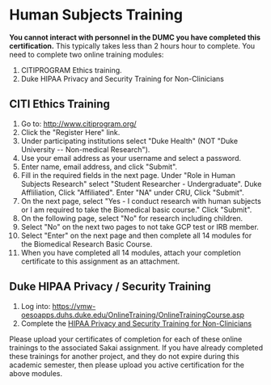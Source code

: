 # Human Subjects Training
**You cannot interact with personnel in the DUMC you have completed this
certification.** This typically takes less than 2 hours hour to complete.  You
need to complete two online training modules:
1. CITIPROGRAM Ethics training.
2. Duke HIPAA Privacy and Security Training for Non-Clinicians 

## CITI Ethics Training 
1. Go to:  http://www.citiprogram.org/
1. Click the "Register Here" link.
1. Under participating institutions select "Duke Health" (NOT "Duke University -- Non-medical Research").
1. Use your email address as your username and select a password.
1. Enter name, email address, and click "Submit".
1. Fill in the required fields in the next page. Under "Role in Human Subjects Research" select "Student Researcher - Undergraduate". Duke Affliliation, Click "Affiliated". Enter "NA" under CRU, Click "Submit".
1. On the next page, select "Yes - I conduct research with human subjects or I am required to take the Biomedical basic course." Click "Submit".
1. On the following page, select "No" for research including children.
1. Select "No" on the next two pages to not take GCP test or IRB member.
1. Select "Enter" on the next page and then complete all 14 modules for the Biomedical Research Basic Course.
1. When you have completed all 14 modules, attach your completion certificate to this assignment as an attachment.

## Duke HIPAA Privacy / Security Training
1. Log into: https://vmw-oesoapps.duhs.duke.edu/OnlineTraining/OnlineTrainingCourse.asp
1. Complete the [HIPAA Privacy and Security Training for Non-Clinicians](https://vmw-oesoapps.duhs.duke.edu/OnlineTraining/CC115/)

Please upload your certificates of completion for each of these online
trainings to the associated Sakai assignment.  If you have already completed
these trainings for another project, and they do not expire during this
academic semester, then please upload you active certification for the above
modules.
